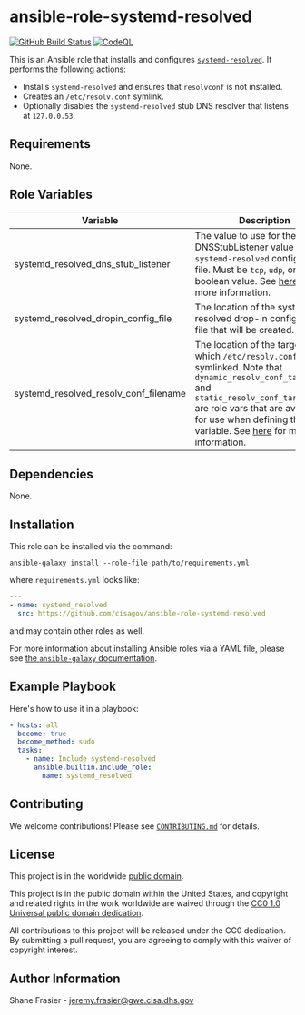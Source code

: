# ansible-role-systemd-resolved #

[![GitHub Build Status](https://github.com/cisagov/ansible-role-systemd-resolved/workflows/build/badge.svg)](https://github.com/cisagov/ansible-role-systemd-resolved/actions)
[![CodeQL](https://github.com/cisagov/ansible-role-systemd-resolved/workflows/CodeQL/badge.svg)](https://github.com/cisagov/ansible-role-systemd-resolved/actions/workflows/codeql-analysis.yml)

This is an Ansible role that installs and configures
[`systemd-resolved`](https://wiki.archlinux.org/title/systemd-resolved).
It performs the following actions:

- Installs `systemd-resolved` and ensures that `resolvconf` is not
  installed.
- Creates an `/etc/resolv.conf` symlink.
- Optionally disables the `systemd-resolved` stub DNS resolver that
  listens at `127.0.0.53`.

## Requirements ##

None.

## Role Variables ##

| Variable | Description | Default | Required |
|----------|-------------|---------|----------|
| systemd_resolved_dns_stub_listener | The value to use for the DNSStubListener value in the `systemd-resolved` configuration file.  Must be `tcp`, `udp`, or a boolean value.  See [here](https://man.archlinux.org/man/resolved.conf.5.en) for more information. | `true` | No |
| systemd_resolved_dropin_config_file | The location of the systemd-resolved drop-in configuration file that will be created. | `/etc/systemd/resolved.conf.d/99-ansible-role-systemd-resolved` | No |
| systemd_resolved_resolv_conf_filename | The location of the target to which `/etc/resolv.conf` will be symlinked.  Note that `dynamic_resolv_conf_target_dir` and `static_resolv_conf_target_dir` are role vars that are available for use when defining this variable.  See [here](https://man.archlinux.org/man/systemd-resolved.8#/ETC/RESOLV.CONF) for more information. | `"{{ dynamic_resolv_conf_target_dir }}/stub-resolv.conf"` | No |
<!--
| required_variable | Describe its purpose. | n/a | Yes |
-->

## Dependencies ##

None.

## Installation ##

This role can be installed via the command:

```console
ansible-galaxy install --role-file path/to/requirements.yml
```

where `requirements.yml` looks like:

```yaml
---
- name: systemd_resolved
  src: https://github.com/cisagov/ansible-role-systemd-resolved
```

and may contain other roles as well.

For more information about installing Ansible roles via a YAML file,
please see [the `ansible-galaxy`
documentation](https://docs.ansible.com/ansible/latest/galaxy/user_guide.html#installing-multiple-roles-from-a-file).

## Example Playbook ##

Here's how to use it in a playbook:

```yaml
- hosts: all
  become: true
  become_method: sudo
  tasks:
    - name: Include systemd-resolved
      ansible.builtin.include_role:
        name: systemd_resolved
```

## Contributing ##

We welcome contributions!  Please see [`CONTRIBUTING.md`](CONTRIBUTING.md) for
details.

## License ##

This project is in the worldwide [public domain](LICENSE).

This project is in the public domain within the United States, and
copyright and related rights in the work worldwide are waived through
the [CC0 1.0 Universal public domain
dedication](https://creativecommons.org/publicdomain/zero/1.0/).

All contributions to this project will be released under the CC0
dedication. By submitting a pull request, you are agreeing to comply
with this waiver of copyright interest.

## Author Information ##

Shane Frasier - <jeremy.frasier@gwe.cisa.dhs.gov>
